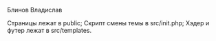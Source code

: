 Блинов Владислав

Страницы лежат в public;
Скрипт смены темы в src/init.php;
Хэдер и футер лежат в src/templates.